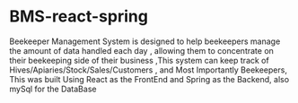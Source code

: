 # BMS-react-spring

Beekeeper Management System is designed to help beekeepers manage the amount of data handled each day , allowing them to concentrate on their beekeeping side of their business ,This system can keep track of Hives/Apiaries/Stock/Sales/Customers , and Most Importantly Beekeepers, This was built Using React as the FrontEnd and Spring as the Backend, also mySql for the DataBase 
